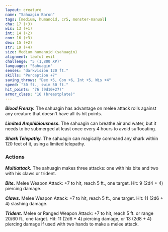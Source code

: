```yaml
---
layout: creature
name: "Sahuagin Baron"
tags: [medium, humanoid, cr5, monster-manual]
cha: 17 (+3)
wis: 13 (+1)
int: 14 (+2)
con: 16 (+3)
dex: 15 (+2)
str: 19 (+4)
size: Medium humanoid (sahuagin)
alignment: lawful evil
challenge: "5 (1,800 XP)"
languages: "Sahuagin"
senses: "darkvision 120 ft."
skills: "Perception +7"
saving_throws: "Dex +5, Con +6, Int +5, Wis +4"
speed: "30 ft., swim 50 ft."
hit_points: "76 (9d10+27)"
armor_class: "16 (breastplate)"
---
```


***Blood Frenzy.*** The sahuagin has advantage on melee attack rolls against any creature that doesn't have all its hit points.

***Limited Amphibiousness.*** The sahuagin can breathe air and water, but it needs to be submerged at least once every 4 hours to avoid suffocating.

***Shark Telepathy.*** The sahuagin can magically command any shark within 120 feet of it, using a limited telepathy.

### Actions

***Multiattack.*** The sahuagin makes three attacks: one with his bite and two with his claws or trident.

***Bite.*** Melee Weapon Attack: +7 to hit, reach 5 ft., one target. Hit: 9 (2d4 + 4) piercing damage.

***Claws.*** Melee Weapon Attack: +7 to hit, reach 5 ft., one target. Hit: 11 (2d6 + 4) slashing damage.

***Trident.*** Melee or Ranged Weapon Attack: +7 to hit, reach 5 ft. or range 20/60 ft., one target. Hit: 11 (2d6 + 4) piercing damage, or 13 (2d8 + 4) piercing damage if used with two hands to make a melee attack.
